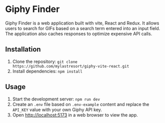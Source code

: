 # Giphy Finder
Giphy Finder is a web application built with vite, React and Redux. It allows users to search for GIFs based on a search term entered into an input field. The application also caches responses to optimize expensive API calls.

## Installation

1. Clone the repository: `git clone https://github.com/mylastresort/giphy-vite-react.git`
2. Install dependencies: `npm install`

## Usage

1. Start the development server: `npm run dev`
2. Create an `.env` file based on `.env-example` content and replace the `API_KEY` value with your own Giphy API key.
3. Open [http://localhost:5173](http://localhost:5173) in a web browser to view the app.